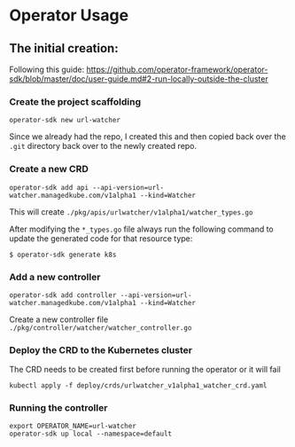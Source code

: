 # Operator Usage

## The initial creation:
Following this guide: https://github.com/operator-framework/operator-sdk/blob/master/doc/user-guide.md#2-run-locally-outside-the-cluster


### Create the project scaffolding

```
operator-sdk new url-watcher
```

Since we already had the repo, I created this and then copied back over the `.git` directory back over to the
newly created repo.


### Create a new CRD

```
operator-sdk add api --api-version=url-watcher.managedkube.com/v1alpha1 --kind=Watcher
```

This will create `./pkg/apis/urlwatcher/v1alpha1/watcher_types.go`

After modifying the `*_types.go` file always run the following command to update the generated code for that resource type:

```
$ operator-sdk generate k8s
```

### Add a new controller

```
operator-sdk add controller --api-version=url-watcher.managedkube.com/v1alpha1 --kind=Watcher
```

Create a new controller file `./pkg/controller/watcher/watcher_controller.go`

### Deploy the CRD to the Kubernetes cluster

The CRD needs to be created first before running the operator or it will fail

```
kubectl apply -f deploy/crds/urlwatcher_v1alpha1_watcher_crd.yaml
```

### Running the controller

```
export OPERATOR_NAME=url-watcher
operator-sdk up local --namespace=default
```